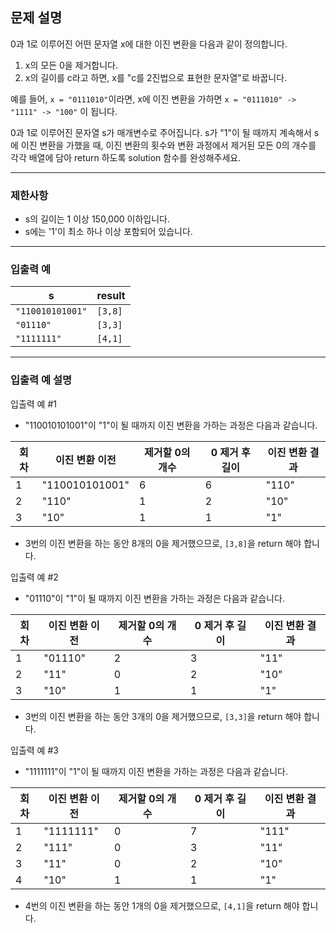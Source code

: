## 문제 설명

0과 1로 이루어진 어떤 문자열 x에 대한 이진 변환을 다음과 같이 정의합니다.

1.  x의 모든 0을 제거합니다.
2.  x의 길이를 c라고 하면, x를 "c를 2진법으로 표현한 문자열"로 바꿉니다.

예를 들어, `x = "0111010"`이라면, x에 이진 변환을 가하면 `x = "0111010" -> "1111" -> "100"` 이 됩니다.

0과 1로 이루어진 문자열 s가 매개변수로 주어집니다. s가 "1"이 될 때까지 계속해서 s에 이진 변환을 가했을 때, 이진 변환의 횟수와 변환 과정에서 제거된 모든 0의 개수를 각각 배열에 담아 return 하도록 solution 함수를 완성해주세요.

- - -

### 제한사항

*   s의 길이는 1 이상 150,000 이하입니다.
*   s에는 '1'이 최소 하나 이상 포함되어 있습니다.

- - -

### 입출력 예

| s   | result |
| --- | --- |
| `"110010101001"` | `[3,8]` |
| `"01110"` | `[3,3]` |
| `"1111111"` | `[4,1]` |

- - -

### 입출력 예 설명

입출력 예 #1

*   "110010101001"이 "1"이 될 때까지 이진 변환을 가하는 과정은 다음과 같습니다.

| 회차  | 이진 변환 이전 | 제거할 0의 개수 | 0 제거 후 길이 | 이진 변환 결과 |
| --- | --- | --- | --- | --- |
| 1   | "110010101001" | 6   | 6   | "110" |
| 2   | "110" | 1   | 2   | "10" |
| 3   | "10" | 1   | 1   | "1" |

*   3번의 이진 변환을 하는 동안 8개의 0을 제거했으므로, `[3,8]`을 return 해야 합니다.

입출력 예 #2

*   "01110"이 "1"이 될 때까지 이진 변환을 가하는 과정은 다음과 같습니다.

| 회차  | 이진 변환 이전 | 제거할 0의 개수 | 0 제거 후 길이 | 이진 변환 결과 |
| --- | --- | --- | --- | --- |
| 1   | "01110" | 2   | 3   | "11" |
| 2   | "11" | 0   | 2   | "10" |
| 3   | "10" | 1   | 1   | "1" |

*   3번의 이진 변환을 하는 동안 3개의 0을 제거했으므로, `[3,3]`을 return 해야 합니다.

입출력 예 #3

*   "1111111"이 "1"이 될 때까지 이진 변환을 가하는 과정은 다음과 같습니다.

| 회차  | 이진 변환 이전 | 제거할 0의 개수 | 0 제거 후 길이 | 이진 변환 결과 |
| --- | --- | --- | --- | --- |
| 1   | "1111111" | 0   | 7   | "111" |
| 2   | "111" | 0   | 3   | "11" |
| 3   | "11" | 0   | 2   | "10" |
| 4   | "10" | 1   | 1   | "1" |

*   4번의 이진 변환을 하는 동안 1개의 0을 제거했으므로, `[4,1]`을 return 해야 합니다.